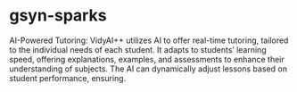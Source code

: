 # gsyn-sparks
AI-Powered Tutoring:  VidyAI++ utilizes AI to offer real-time tutoring, tailored to the individual needs of each student. It adapts to students’ learning speed, offering explanations, examples, and assessments to enhance their understanding of subjects.  The AI can dynamically adjust lessons based on student performance, ensuring.
